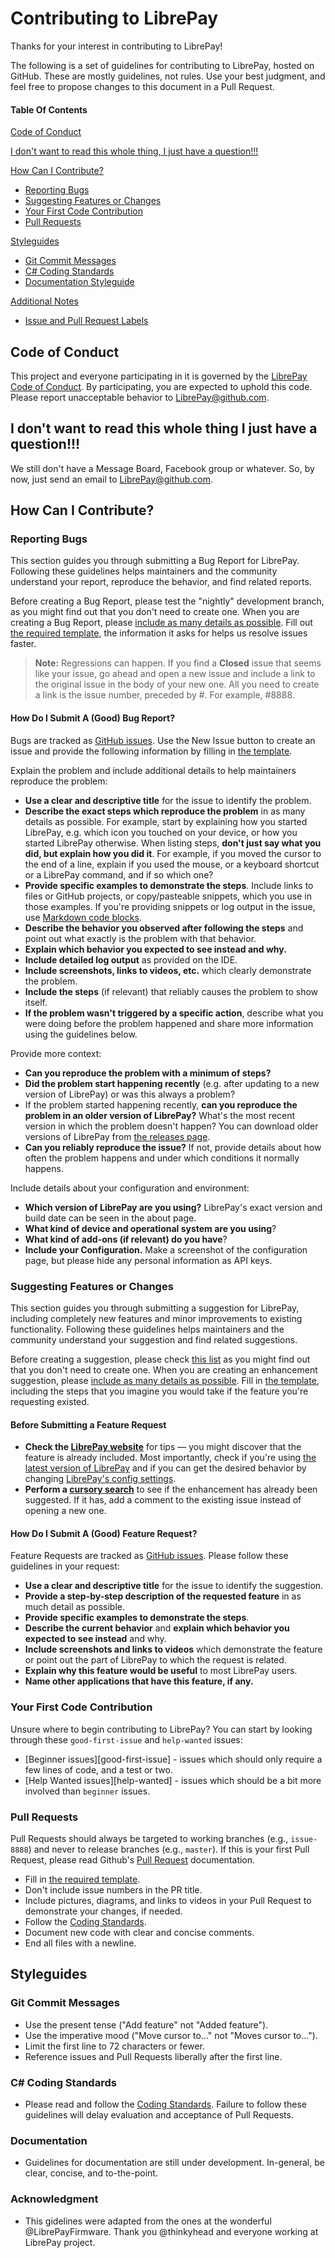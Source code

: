 # Contributing to LibrePay

Thanks for your interest in contributing to LibrePay!

The following is a set of guidelines for contributing to LibrePay, hosted on GitHub. These are mostly guidelines, not rules. Use your best judgment, and feel free to propose changes to this document in a Pull Request.

#### Table Of Contents

[Code of Conduct](#code-of-conduct)

[I don't want to read this whole thing, I just have a question!!!](#i-dont-want-to-read-this-whole-thing-i-just-have-a-question)

[How Can I Contribute?](#how-can-i-contribute)
  * [Reporting Bugs](#reporting-bugs)
  * [Suggesting Features or Changes](#suggesting-features-or-changes)
  * [Your First Code Contribution](#your-first-code-contribution)
  * [Pull Requests](#pull-requests)

[Styleguides](#styleguides)
  * [Git Commit Messages](#git-commit-messages)
  * [C# Coding Standards](#c#-coding-standards)
  * [Documentation Styleguide](#documentation)

[Additional Notes](#additional-notes)
  * [Issue and Pull Request Labels](#issue-and-pull-request-labels)

## Code of Conduct

This project and everyone participating in it is governed by the [LibrePay Code of Conduct](code_of_conduct.md). By participating, you are expected to uphold this code. Please report unacceptable behavior to [LibrePay@github.com](mailto:LibrePay@github.com).

## I don't want to read this whole thing I just have a question!!!

We still don't have a Message Board, Facebook group or whatever. So, by now, just send an email to LibrePay@github.com.

## How Can I Contribute?

### Reporting Bugs

This section guides you through submitting a Bug Report for LibrePay. Following these guidelines helps maintainers and the community understand your report, reproduce the behavior, and find related reports.

Before creating a Bug Report, please test the "nightly" development branch, as you might find out that you don't need to create one. When you are creating a Bug Report, please [include as many details as possible](#how-do-i-submit-a-good-bug-report). Fill out [the required template](issue_template.md), the information it asks for helps us resolve issues faster.

> **Note:** Regressions can happen. If you find a **Closed** issue that seems like your issue, go ahead and open a new issue and include a link to the original issue in the body of your new one. All you need to create a link is the issue number, preceded by #. For example, #8888.

#### How Do I Submit A (Good) Bug Report?

Bugs are tracked as [GitHub issues](https://guides.github.com/features/issues/). Use the New Issue button to create an issue and provide the following information by filling in [the template](issue_template.md).

Explain the problem and include additional details to help maintainers reproduce the problem:

* **Use a clear and descriptive title** for the issue to identify the problem.
* **Describe the exact steps which reproduce the problem** in as many details as possible. For example, start by explaining how you started LibrePay, e.g. which icon you touched on your device, or how you started LibrePay otherwise. When listing steps, **don't just say what you did, but explain how you did it**. For example, if you moved the cursor to the end of a line, explain if you used the mouse, or a keyboard shortcut or a LibrePay command, and if so which one?
* **Provide specific examples to demonstrate the steps**. Include links to files or GitHub projects, or copy/pasteable snippets, which you use in those examples. If you're providing snippets or log output in the issue, use [Markdown code blocks](https://help.github.com/articles/markdown-basics/#multiple-lines).
* **Describe the behavior you observed after following the steps** and point out what exactly is the problem with that behavior.
* **Explain which behavior you expected to see instead and why.**
* **Include detailed log output** as provided on the IDE.
* **Include screenshots, links to videos, etc.** which clearly demonstrate the problem.
* **Include the steps** (if relevant) that reliably causes the problem to show itself.
* **If the problem wasn't triggered by a specific action**, describe what you were doing before the problem happened and share more information using the guidelines below.

Provide more context:

* **Can you reproduce the problem with a minimum of steps?**
* **Did the problem start happening recently** (e.g. after updating to a new version of LibrePay) or was this always a problem?
* If the problem started happening recently, **can you reproduce the problem in an older version of LibrePay?** What's the most recent version in which the problem doesn't happen? You can download older versions of LibrePay from [the releases page](https://github.com/LibrePayFirmware/LibrePay/releases).
* **Can you reliably reproduce the issue?** If not, provide details about how often the problem happens and under which conditions it normally happens.

Include details about your configuration and environment:

* **Which version of LibrePay are you using?** LibrePay's exact version and build date can be seen in the about page.
* **What kind of device and operational system are you using**?
* **What kind of add-ons (if relevant) do you have**?
* **Include your Configuration.** Make a screenshot of the configuration page, but please hide any personal information as API keys.

### Suggesting Features or Changes

This section guides you through submitting a suggestion for LibrePay, including completely new features and minor improvements to existing functionality. Following these guidelines helps maintainers and the community understand your suggestion and find related suggestions.

Before creating a suggestion, please check [this list](#before-submitting-a-suggestion) as you might find out that you don't need to create one. When you are creating an enhancement suggestion, please [include as many details as possible](#how-do-i-submit-a-good-enhancement-suggestion). Fill in [the template](issue_template.md), including the steps that you imagine you would take if the feature you're requesting existed.

#### Before Submitting a Feature Request

* **Check the [LibrePay website](http://LibrePay.not.yet.released/)** for tips — you might discover that the feature is already included. Most importantly, check if you're using [the latest version of LibrePay](https://github.com/johnnyasantoss/LibrePay/releases) and if you can get the desired behavior by changing [LibrePay's config settings](http://LibrePay.not.yet.released/docs/configuration/configuration.html).
* **Perform a [cursory search](https://github.com/johnnyasantoss/LibrePay/issues?q=is%3Aissue)** to see if the enhancement has already been suggested. If it has, add a comment to the existing issue instead of opening a new one.

#### How Do I Submit A (Good) Feature Request?

Feature Requests are tracked as [GitHub issues](https://guides.github.com/features/issues/). Please follow these guidelines in your request:

* **Use a clear and descriptive title** for the issue to identify the suggestion.
* **Provide a step-by-step description of the requested feature** in as much detail as possible.
* **Provide specific examples to demonstrate the steps**.
* **Describe the current behavior** and **explain which behavior you expected to see instead** and why.
* **Include screenshots and links to videos** which demonstrate the feature or point out the part of LibrePay to which the request is related.
* **Explain why this feature would be useful** to most LibrePay users.
* **Name other applications that have this feature, if any.**

### Your First Code Contribution

Unsure where to begin contributing to LibrePay? You can start by looking through these `good-first-issue` and `help-wanted` issues:

* [Beginner issues][good-first-issue] - issues which should only require a few lines of code, and a test or two.
* [Help Wanted issues][help-wanted] - issues which should be a bit more involved than `beginner` issues.

### Pull Requests

Pull Requests should always be targeted to working branches (e.g., `issue-8888`) and never to release branches (e.g., `master`). If this is your first Pull Request, please read Github's [Pull Request](https://help.github.com/articles/creating-a-pull-request/) documentation.

* Fill in [the required template](pull_request_template.md).
* Don't include issue numbers in the PR title.
* Include pictures, diagrams, and links to videos in your Pull Request to demonstrate your changes, if needed.
* Follow the [Coding Standards](https://docs.microsoft.com/en-us/dotnet/csharp/programming-guide/inside-a-program/coding-conventions).
* Document new code with clear and concise comments.
* End all files with a newline.

## Styleguides

### Git Commit Messages

* Use the present tense ("Add feature" not "Added feature").
* Use the imperative mood ("Move cursor to..." not "Moves cursor to...").
* Limit the first line to 72 characters or fewer.
* Reference issues and Pull Requests liberally after the first line.

### C# Coding Standards

* Please read and follow the [Coding Standards](https://docs.microsoft.com/en-us/dotnet/csharp/programming-guide/inside-a-program/coding-conventions). Failure to follow these guidelines will delay evaluation and acceptance of Pull Requests.

### Documentation

* Guidelines for documentation are still under development. In-general, be clear, concise, and to-the-point.

### Acknowledgment

* This gidelines were adapted from the ones at the wonderful @LibrePayFirmware. Thank you @thinkyhead and everyone working at LibrePay project.

